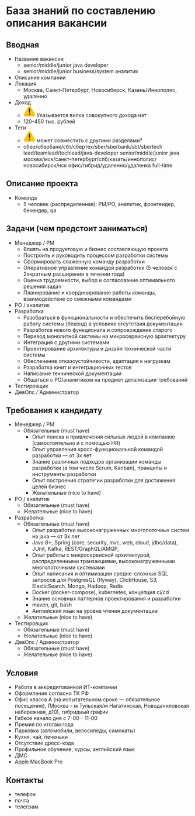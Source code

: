 База знаний по составлению описания вакансии
===========

Вводная
-----------
* Название вакансии
    * senior/middle/junior java developer
    * senior/middle/junior business/system аналитик
* Описание компании
* Локация 
    * Москва, Санкт-Петербург, Новосибирск, Казань/Иннополис, удаленно
* Доход
    * ![](../resources/warning.svg "warning") Указывается вилка совокупного дохода нэт  
    * 120-450 тыс. рублей
* Теги 
    * ![](../resources/warning.svg "warning") может совместить с другими разделами?
    * сбер/сбербанк/сбт/сбертех/sber/sberbank/sbt/sbertech lead/teamlead/techlead/java-developer senior/middle/junior java москва/мск/санкт-петербург/спб/казать/иннополис/новосибирск/нск офис/гибрид/удаленно/удаленка full-time 

Описание проекта
-----------
* Команда 
    * 5 человек (распределенная): PM/РО, аналитик, фронтендер, бекендер, qa

Задачи (чем предстоит заниматься)
-----------
* Менеджер / РМ
    * Влиять на продуктовую и бизнес составляющую проекта
    * Построить и руководить процессом разработки системы
    * Сформировать слаженную команду разработки   
    * Оперативное управление командой разработки (5 человек с 2хкратным расширении в течении года)
    * Оценка трудоемкости, выбор и согласование оптимального решения задач
    * Планирование и координирование работы команды, взаимодействие со смежными командами
* РО / аналитик
* Разработка 
    * Разобраться в функциональности и обеспечить бесперебойную работу системы (бекенд) в условиях отсутствия документации
    * Разработка нового функционала и сопровождение старого 
    * Перевод монолитной системы на микросервисную архитектуру
    * Интеграция с другими системами
    * Проектирование архитектуры и дизайн технической части системы
    * Обеспечение отказоустойчивости, адаптация к нагрузкам  
    * Разработка юнит и интеграционных тестов  
    * Написание технической документации
    * Общаться с РО/аналитиком на предмет детализации требований
* Тестировщик 
* ДевОпс / Администратор

Требования к кандидату
-----------
* Менеджер / РМ
    * Обязательные (must have)
        * Опыт поиска и привлечения сильных людей в компанию (самостоятельно и с помощью HR)
        * Опыт управления кросс-функциональной командой разработки — от 3х лет
        * Знание различных подходов организации команды разработки (в том числе Scrum, Kanban), принципы и инструменты разработки
        * Опыт построения стратегии разработки для достижения целей бизнес
      * Желательные (nice to have)
* РО / аналитик
    * Обязательные (must have)
    * Желательные (nice to have)
* Разработка
    * Обязательные (must have)
        * Опыт разработки высоконагруженных многопоточных систем на java — от 3х лет
        * Java 8+, Spring (core, security, mvc, web, cloud, jdbc/data), JUnit, Kafka, REST/GraphQL/AMQP,
        * Опыт работы с микросервисной архитектурой, распределенными транзакциями, высоконагруженными многопоточными системами
        * Опыт написания и оптимизации средне-сложных SQL запросов для PostgresQL (flyway), ClickHouse, S3, ElasticSearch, Mongo, Hadoop, Redis
        * Docker (docker-compose), kubernetes, концепция ci/cd
        * Знание основных паттернов проектирования и разработки
        * maven, git, bash
        * Английский язык на уровне чтения документации
    * Желательные (nice to have)
* Тестировщик
    * Обязательные (must have)
    * Желательные (nice to have)
* ДевОпс / Администратор
    * Обязательные (must have)
    * Желательные (nice to have)



Условия
-----------
* Работа в аккредитованной ИТ-компании 
* Оформление согласно ТК РФ
* Офис класса А (на испытательном сроке — обязательное посещение), (Москва - м Тульская/м Нагатинская, Новоданиловская набережная, д10), гибридный график
* Гибкое начало дня с 7-00 - 11-00
* Премия по итогам года
* Парковка (автомобили, велосипеды, самокаты)
* Кухня, чай, печеньки
* Отсутствие дресс-кода
* Профильное обучение, курсы, английский язык
* ДМС
* Apple MacBook Pro

Контакты
-----------
* телефон 
* почта 
* телеграм